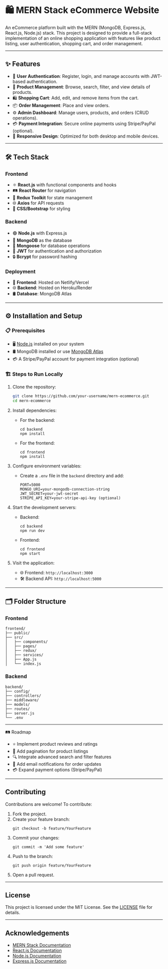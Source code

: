 
# 🛍️ MERN Stack eCommerce Website

An eCommerce platform built with the MERN (MongoDB, Express.js, React.js, Node.js) stack. This project is designed to provide a full-stack implementation of an online shopping application with features like product listing, user authentication, shopping cart, and order management.

---

## ✨ Features

- 🔐 **User Authentication**: Register, login, and manage accounts with JWT-based authentication.
- 🛒 **Product Management**: Browse, search, filter, and view details of products.
- 🛍️ **Shopping Cart**: Add, edit, and remove items from the cart.
- 📦 **Order Management**: Place and view orders.
- ⚙️ **Admin Dashboard**: Manage users, products, and orders (CRUD operations).
- 💳 **Payment Integration**: Secure online payments using Stripe/PayPal (optional).
- 📱 **Responsive Design**: Optimized for both desktop and mobile devices.

---

## 🛠️ Tech Stack

### Frontend
- ⚛️ **React.js** with functional components and hooks
- 🛤️ **React Router** for navigation
- 🧰 **Redux Toolkit** for state management
- 🌐 **Axios** for API requests
- 🎨 **CSS/Bootstrap** for styling

### Backend
- 🟢 **Node.js** with Express.js
- 📂 **MongoDB** as the database
- 🔗 **Mongoose** for database operations
- 🔑 **JWT** for authentication and authorization
- 🔒 **Bcrypt** for password hashing

### Deployment
- 🚀 **Frontend**: Hosted on Netlify/Vercel
- 🌐 **Backend**: Hosted on Heroku/Render
- 🛢️ **Database**: MongoDB Atlas

---

## ⚙️ Installation and Setup

### 📋 Prerequisites
- 🖥️ [Node.js](https://nodejs.org/) installed on your system
- 🛢️ MongoDB installed or use [MongoDB Atlas](https://www.mongodb.com/cloud/atlas)
- 💳 A Stripe/PayPal account for payment integration (optional)

### 🏗️ Steps to Run Locally

1. Clone the repository:
   ```bash
   git clone https://github.com/your-username/mern-ecommerce.git
   cd mern-ecommerce

2. Install dependencies:
   - For the backend:
     ```
     cd backend
     npm install
     ```
   - For the frontend:
     ```
     cd frontend
     npm install
     ```

3. Configure environment variables:
   - Create a `.env` file in the `backend` directory and add:
     ```
     PORT=5000
     MONGO_URI=your-mongodb-connection-string
     JWT_SECRET=your-jwt-secret
     STRIPE_API_KEY=your-stripe-api-key (optional)
     ```

4. Start the development servers:
   - Backend:
     ```
     cd backend
     npm run dev
     ```
   - Frontend:
     ```
     cd frontend
     npm start
     ```

5. Visit the application:
   - 🌐 Frontend: `http://localhost:3000`
   - 🛠️ Backend API: `http://localhost:5000`

---

## 🗂️ Folder Structure

### Frontend
```
frontend/
├── public/
├── src/
│   ├── components/
│   ├── pages/
│   ├── redux/
│   ├── services/
│   ├── App.js
│   └── index.js
```

### Backend
```
backend/
├── config/
├── controllers/
├── middleware/
├── models/
├── routes/
├── server.js
└── .env
```

---

🛤️ Roadmap
 - ⭐ Implement product reviews and ratings
 - 📄 Add pagination for product listings
 - 🔍 Integrate advanced search and filter features
 - 📧 Add email notifications for order updates
 - 💳 Expand payment options (Stripe/PayPal)

---

## Contributing

Contributions are welcome! To contribute:

1. Fork the project.
2. Create your feature branch:
   ```
   git checkout -b feature/YourFeature
   ```
3. Commit your changes:
   ```
   git commit -m 'Add some feature'
   ```
4. Push to the branch:
   ```
   git push origin feature/YourFeature
   ```
5. Open a pull request.

---

## License

This project is licensed under the MIT License. See the [LICENSE](LICENSE) file for details.

---

## Acknowledgements

- [MERN Stack Documentation](https://www.mongodb.com/mern-stack)
- [React.js Documentation](https://reactjs.org/)
- [Node.js Documentation](https://nodejs.org/)
- [Express.js Documentation](https://expressjs.com/)
